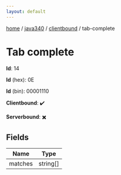 ```yaml
---
layout: default
---
```


[home](/)  /  [java340](/protocol/java340)  /  [clientbound](/protocol/java340/clientbound)  /  tab-complete

# Tab complete

**Id**: 14

**Id** (hex): 0E

**Id** (bin): 00001110

**Clientbound**: ✔️

**Serverbound**: ✖️

## Fields

Name | Type
---|---
matches | string[]


